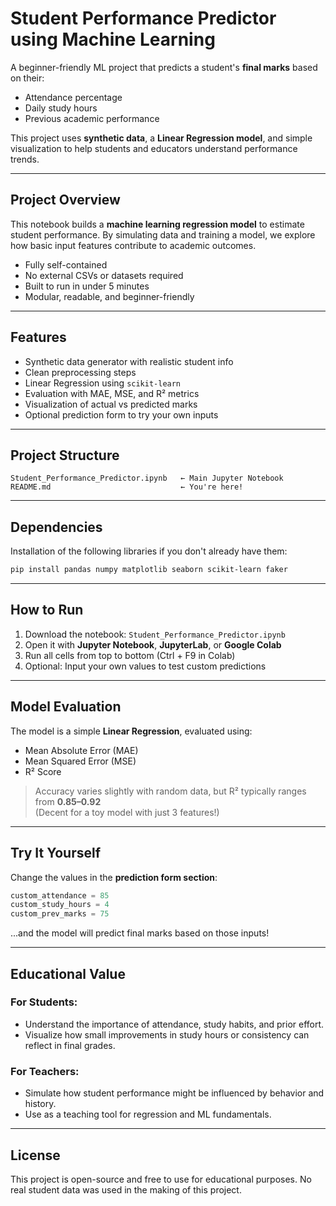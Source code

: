 # Student Performance Predictor using Machine Learning

A beginner-friendly ML project that predicts a student's **final marks** based on their:
- Attendance percentage
- Daily study hours
- Previous academic performance

This project uses **synthetic data**, a **Linear Regression model**, and simple visualization to help students and educators understand performance trends.

---

## Project Overview

This notebook builds a **machine learning regression model** to estimate student performance. By simulating data and training a model, we explore how basic input features contribute to academic outcomes.

- Fully self-contained  
- No external CSVs or datasets required  
- Built to run in under 5 minutes  
- Modular, readable, and beginner-friendly  

---

## Features

- Synthetic data generator with realistic student info
- Clean preprocessing steps
- Linear Regression using `scikit-learn`
- Evaluation with MAE, MSE, and R² metrics
- Visualization of actual vs predicted marks
- Optional prediction form to try your own inputs

---

## Project Structure

```
Student_Performance_Predictor.ipynb   ← Main Jupyter Notebook
README.md                             ← You're here!
```

---

## Dependencies

Installation of the following libraries if you don't already have them:

```bash
pip install pandas numpy matplotlib seaborn scikit-learn faker
```

---

## How to Run

1. Download the notebook: `Student_Performance_Predictor.ipynb`
2. Open it with **Jupyter Notebook**, **JupyterLab**, or **Google Colab**
3. Run all cells from top to bottom (Ctrl + F9 in Colab)
4. Optional: Input your own values to test custom predictions

---

## Model Evaluation

The model is a simple **Linear Regression**, evaluated using:
- Mean Absolute Error (MAE)
- Mean Squared Error (MSE)
- R² Score

> Accuracy varies slightly with random data, but R² typically ranges from **0.85–0.92**  
> (Decent for a toy model with just 3 features!)

---

## Try It Yourself

Change the values in the **prediction form section**:
```python
custom_attendance = 85
custom_study_hours = 4
custom_prev_marks = 75
```
...and the model will predict final marks based on those inputs!

---

## Educational Value

### For Students:
- Understand the importance of attendance, study habits, and prior effort.
- Visualize how small improvements in study hours or consistency can reflect in final grades.

### For Teachers:
- Simulate how student performance might be influenced by behavior and history.
- Use as a teaching tool for regression and ML fundamentals.

---

## License

This project is open-source and free to use for educational purposes. No real student data was used in the making of this project.
